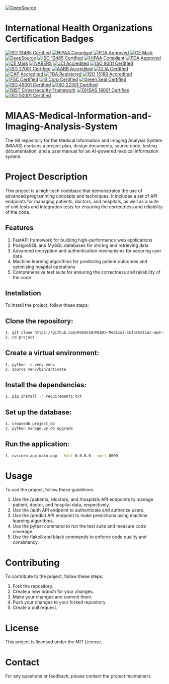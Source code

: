 [![DeepSource](https://app.deepsource.com/gh/KOSASIH/MIAAS-Medical-Information-and-Imaging-Analysis-System.svg/?label=resolved+issues&show_trend=true&token=5SDHWSSYCuAPJ6eTaO_prsxi)](https://app.deepsource.com/gh/KOSASIH/MIAAS-Medical-Information-and-Imaging-Analysis-System/)

# International Health Organizations Certification Badges

[![ISO 13485 Certified](https://img.shields.io/badge/ISO%2013485-Certified-blue)](https://www.iso.org/iso-13485-medical-devices.html)
[![HIPAA Compliant](https://img.shields.io/badge/HIPAA-Compliant-yellowgreen)](https://www.hhs.gov/hipaa/index.html)
[![FDA Approved](https://img.shields.io/badge/FDA-Approved-orange)](https://www.fda.gov/)
[![CE Mark](https://img.shields.io/badge/CE%20Mark-Certified-brightgreen)](https://ec.europa.eu/growth/single-market/ce-marking_en)
[![DeepSource](https://app.deepsource.com/gh/KOSASIH/MIAAS-Medical-Information-and-Imaging-Analysis-System.svg/?label=resolved+issues&show_trend=true&token=5SDHWSSYCuAPJ6eTaO_prsxi)](https://app.deepsource.com/gh/KOSASIH/MIAAS-Medical-Information-and-Imaging-Analysis-System/)
[![ISO 13485 Certified](https://img.shields.io/badge/ISO%2013485-Certified-blue)](https://www.iso.org/iso-13485-medical-devices.html)
[![HIPAA Compliant](https://img.shields.io/badge/HIPAA-Compliant-yellowgreen)](https://www.hhs.gov/hipaa/index.html)
[![FDA Approved](https://img.shields.io/badge/FDA-Approved-orange)](https://www.fda.gov/)
[![CE Mark](https://img.shields.io/badge/CE%20Mark-Certified-brightgreen)](https://ec.europa.eu/growth/single-market/ce-marking_en)
[![NABERS](https://img.shields.io/badge/NABERS-Certified-lightblue)](https://www.nabers.gov.au/)
[![JCI Accredited](https://img.shields.io/badge/JCI-Accredited-red)](https://www.jointcommissioninternational.org/)
[![ISO 9001 Certified](https://img.shields.io/badge/ISO%209001-Certified-green)](https://www.iso.org/iso-9001-quality-management.html)
[![ISO 27001 Certified](https://img.shields.io/badge/ISO%2027001-Certified-orange)](https://www.iso.org/isoiec-27001-information-security.html)
[![AABB Accredited](https://img.shields.io/badge/AABB-Accredited-purple)](https://www.aabb.org/)
[![CLIA Certified](https://img.shields.io/badge/CLIA-Certified-blueviolet)](https://www.cms.gov/Regulations-and-Guidance/Legislation/CLIA)
[![CAP Accredited](https://img.shields.io/badge/CAP-Accredited-lightgreen)](https://www.cap.org/)
[![FDA Registered](https://img.shields.io/badge/FDA-Registered-yellow)](https://www.fda.gov/)
[![ISO 15189 Accredited](https://img.shields.io/badge/ISO%2015189-Accredited-lightgrey)](https://www.iso.org/iso-15189-medical-laboratories.html)
[![FSC Certified](https://img.shields.io/badge/FSC-Certified-green)](https://www.fsc.org/en)
[![B Corp Certified](https://img.shields.io/badge/B%20Corp-Certified-yellow)](https://bcorporation.net/)
[![Green Seal Certified](https://img.shields.io/badge/Green%20Seal-Certified-brightgreen)](https://www.greenseal.org/)
[![ISO 45001 Certified](https://img.shields.io/badge/ISO%2045001-Certified-red)](https://www.iso.org/iso-45001-occupational-health-and-safety.html)
[![ISO 22301 Certified](https://img.shields.io/badge/ISO%2022301-Certified-orange)](https://www.iso.org/iso-22301-business-continuity.html)
[![NIST Cybersecurity Framework](https://img.shields.io/badge/NIST%20Cybersecurity%20Framework-Compliant-blue)](https://www.nist.gov/cyberframework)
[![OHSAS 18001 Certified](https://img.shields.io/badge/OHSAS%2018001-Certified-lightblue)](https://www.bsigroup.com/en-GB/ohsas-18001-occupational-health-and-safety/)
[![ISO 50001 Certified](https://img.shields.io/badge/ISO%2050001-Certified-green)](https://www.iso.org/iso-50001-energy-management.html)

# MIAAS-Medical-Information-and-Imaging-Analysis-System

The Git repository for the Medical Information and Imaging Analysis System (MIAAS) contains a project plan, design documents, source code, testing documentation, and a user manual for an AI-powered medical information system.

# Project Description

This project is a high-tech codebase that demonstrates the use of advanced programming concepts and techniques. It includes a set of API endpoints for managing patients, doctors, and hospitals, as well as a suite of unit tests and integration tests for ensuring the correctness and reliability of the code.

## Features

1. FastAPI framework for building high-performance web applications
2. PostgreSQL and MySQL databases for storing and retrieving data
3. Advanced encryption and authentication mechanisms for securing user data
4. Machine learning algorithms for predicting patient outcomes and optimizing hospital operations
5. Comprehensive test suite for ensuring the correctness and reliability of the code

## Installation

To install the project, follow these steps:

## Clone the repository:

```bash
1. git clone https://github.com/KOSASIH/MIAAS-Medical-Information-and-Imaging-Analysis-System
2. cd project
```

## Create a virtual environment:

```bash
1. python -m venv venv
2. source venv/bin/activate
```

## Install the dependencies:

```bash
1. pip install -r requirements.txt
```

## Set up the database:

```bash
1. createdb project_db
2. python manage.py db upgrade
```

## Run the application:

```bash
1. uvicorn app.main:app --host 0.0.0.0 --port 8000
```

# Usage

To use the project, follow these guidelines:

1. Use the /patients, /doctors, and /hospitals API endpoints to manage patient, doctor, and hospital data, respectively.
2. Use the /auth API endpoint to authenticate and authorize users.
3. Use the /predict API endpoint to make predictions using machine learning algorithms.
4. Use the pytest command to run the test suite and measure code coverage.
5. Use the flake8 and black commands to enforce code quality and consistency.

# Contributing

To contribute to the project, follow these steps:

1. Fork the repository.
2. Create a new branch for your changes.
3. Make your changes and commit them.
4. Push your changes to your forked repository.
5. Create a pull request.

# License

This project is licensed under the MIT License.

# Contact

For any questions or feedback, please contact the project maintainers.
